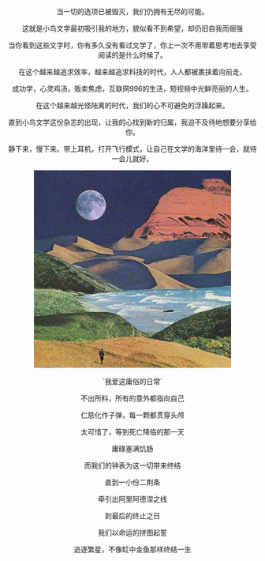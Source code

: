 <p align="center">当一切的选项已被毁灭，我们仍拥有无尽的可能。</p>
  
<p align="center">这就是小鸟文学最初吸引我的地方，貌似看不到希望，却仍旧自我而倔强</p>

<p align="center">当你看到这些文字时，你有多久没有看过文学了，你上一次不用带着思考地去享受阅读的是什么时候了。</p>

<p align="center">在这个越来越追求效率，越来越追求科技的时代，人人都被裹挟着向前走。</p>

<p align="center">成功学，心灵鸡汤，贩卖焦虑，互联网996的生活，短视频中光鲜亮丽的人生。</p>

<p align="center">在这个越来越光怪陆离的时代，我们的心不可避免的浮躁起来。</p>

<p align="center">直到小鸟文学这份杂志的出现，让我的心找到新的归属，我迫不及待地想要分享给你。</p>

<p align="center">静下来，慢下来。带上耳机，打开飞行模式，让自己在文学的海洋里待一会，就待一会儿就好。</p>
<div align=center>
<img src="https://github.com/FranzKafkaYu/AvesLive/blob/main/media/83f36e9f45382d1a91ad3454691f9905.jpeg" width="400" height="400">
</div>

<p align="center">`我爱这庸俗的日常`</p>
  


<p align="center">不出所料，所有的意外都指向自己</p>

<p align="center">仁慈化作子弹，每一颗都贯穿头颅</p>

<p align="center">太可惜了，等到死亡降临的那一天</p>

<p align="center">庸碌塞满饥肠</p>

<p align="center">而我们的钟表为这一切带来终结</p>

<p align="center">直到一小份二荆条</p>

<p align="center">牵引出阿里阿德涅之线</p>

<p align="center">到最后的终止之日</p>

<p align="center">我们以命运的拼图起誓</p>

<p align="center">追逐繁星，不像缸中金鱼那样终结一生</p>
